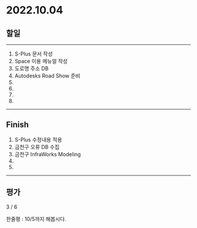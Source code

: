 # 2022.10.04

## 할일

------

1. S-Plus 문서 작성
2. Space 이용 메뉴얼 작성
3. 도로명 주소 DB
4. Autodesks Road Show 준비
5. 
6. 
7. 
8. 








------

## Finish

1. S-Plus 수정내용 적용
2. 금천구 오류 DB 수집
3. 금천구 InfraWorks Modeling
4. 
5. 


------

## 평가

  3 / 6

한줄평 : 10/5까지 해봅시다.